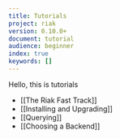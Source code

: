 ```yaml
---
title: Tutorials
project: riak
version: 0.10.0+
document: tutorial
audience: beginner
index: true
keywords: []
---
```


Hello, this is tutorials

* [[The Riak Fast Track]]
* [[Installing and Upgrading]]
* [[Querying]]
* [[Choosing a Backend]]
